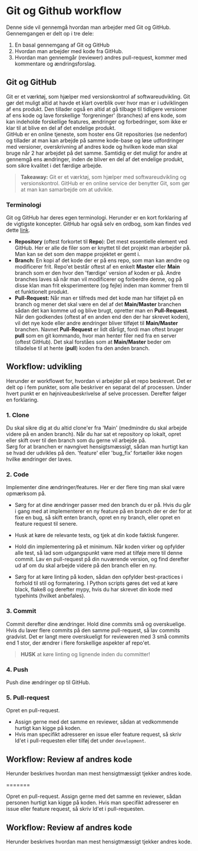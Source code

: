# Git og Github workflow
Denne side vil gennemgå hvordan man arbejder med Git og GitHub. Gennemgangen er delt op i tre dele:  
1. En basal gennemgang af Git og GitHub     
2. Hvordan man arbejder med kode fra GitHub. 
3. Hvordan man gennemgår (reviewer) andres pull-request, kommer med kommentare og ændringsforslag.


## Git og GitHub
Git er et værktøj, som hjælper med versionskontrol af softwareudvikling. Git gør det muligt altid at havde et klart overblik over hvor man er i udviklingen af ens produkt. Den tillader også en altid at gå tilbage til tidligere versioner af ens kode og lave forskellige 'forgreninger' (branches) af ens kode, som kan indeholde forskellige features, ændringer og forbedringer, som ikke er klar til at blive en del af det endelige produkt.  
GitHub er en online tjeneste, som hoster ens Git repositories (se nedenfor) og tillader at man kan arbejde på samme kode-base og løse udfordringer med versioner, overskrivning af andres kode og hvilken kode man skal bruge når 2 har arbejdet på det samme. Samtidig er det muligt for andre at gennemgå ens ændringer, inden de bliver en del af det endelige produkt, som sikre kvalitet i det færdige arbejde.

> **Takeaway:** Git er et værktøj, som hjælper med softwareudvikling og versionskontrol. GitHub er en online service der benytter Git, som gør at man kan samarbejde om at udvikle.

### Terminologi
Git og GitHub har deres egen terminologi. Herunder er en kort forklaring af de vigtigste koncepter. GitHub har også selv en ordbog, som kan findes ved dette [link](https://docs.github.com/en/get-started/quickstart/github-glossary).

- **Repository** (oftest forkortet til **Repo**): Det mest essentielle element ved GitHub. Her er alle de filer som er knyttet til det projekt man arbejder på. Man kan se det som den mappe projektet er gemt i.
- **Branch:** En kopi af det kode der er på ens repo, som man kan ændre og modificerer frit. Repo'et består oftest af en enkelt **Master** eller **Main** branch som er den hvor den 'færdige' version af koden er på. Andre branches laves så når man vil modificerer og forberdre denne, og på disse klan man frit eksperimentere (og fejle) inden man kommer frem til et funktionelt produkt.
- **Pull-Request:** Når man er tilfreds med det kode man har tilføjet på en branch og mener det skal være en del af det **Main/Master** branchen sådan det kan komme ud og blive brugt, opretter man en **Pull-Request**. Når den godkendes (oftest af en anden end den der har skrevet koden), vil det nye kode eller andre ændringer bliver tilføjet til **Main/Master** branchen. Navnet **Pull-Request** er lidt dårligt, fordi man oftest bruger **pull** som en git kommando, hvor man henter filer ned fra en server (oftest GitHub). Det skal forståes som at **Main/Master** beder om tilladelse til at hente (**pull**) koden fra den anden branch.

## Workflow: udvikling
Herunder er workflowet for, hvordan vi arbejder på et repo beskrevet. Det er delt op i fem punkter, som alle beskriver en separat del af processen. Under hvert punkt er en højniveaubeskrivelse af selve processen. Derefter følger en forklaring.

### 1. Clone
Du skal sikre dig at du altid clone'er fra 'Main' (medmindre du skal arbejde videre på en anden branch).
Når du har sat et repository op lokalt, opret eller skift over til den branch som du gerne vil arbejde på.  
Sørg for at branchen er navngivet hensigtsmæssigt, sådan man hurtigt kan se hvad der udvikles på den. 'feature' eller 'bug_fix' fortæller ikke nogen hvilke ændringer der laves.

### 2. Code
Implementer dine ændringer/features. Her er der flere ting man skal være opmærksom på.  
- Sørg for at dine ændringer passer med den branch du er på. Hvis du går i gang med at implementerer en ny feature på en branch der er der for at fixe en bug, så skift enten  branch, opret en ny branch, eller opret en feature request til senere.
- Husk at køre de relevante tests, og tjek at din kode faktisk fungerer.

- Hold din implementering på et minimum. Når koden virker og opfylder alle test, så lad som udgangspunkt være med at tilføje mere til denne commit. Lav en pull-request på din nuværende version, og find derefter ud af om du skal arbejde videre på den branch eller en ny.

- Sørg for at køre linting på koden, sådan den opfylder best-practices i forhold til stil og formatering. I Python scripts gøres det ved at køre black, flake8 og derefter mypy, hvis du har skrevet din kode med typehints (hvilket anbefales).

### 3. Commit 
Commit derefter dine ændringer. Hold dine commits små og overskuelige. Hvis du laver flere commits på den samme pull-request, så lav commits gradvist. Det er langt mere overskueligt for revieweren med 3 små commits end 1 stor, der ændrer i flere forskellige aspekter af repo'et.

> **HUSK** at køre linting og lignende inden du committer!


### 4. Push
Push dine ændringer op til GitHub.

### 5. Pull-request
Opret en pull-request. 
- Assign gerne med det samme en reviewer, sådan at vedkommende hurtigt kan kigge på koden. 
- Hvis man specifikt adresserer en issue eller feature request, så skriv Id'et i pull-requesten eller tilføj det under `development`.

## Workflow: Review af andres kode
Herunder beskrives hvordan man mest hensigtmæssigt tjekker andres kode. 

=======

Opret en pull-request. Assign gerne med det samme en reviewer, sådan personen hurtigt kan kigge på koden. Hvis man specifikt adresserer en issue eller feature request, så skriv Id'et i pull-requesten.

## Workflow: Review af andres kode
Herunder beskrives hvordan man mest hensigtmæssigt tjekker andres kode. 

